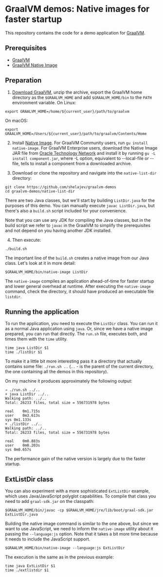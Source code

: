 # GraalVM demos: Native images for faster startup


This repository contains the code for a demo application for [GraalVM](http://graalvm.org).

## Prerequisites
* [GraalVM](http://graalvm.org)
* [GraalVM Native Image](https://www.graalvm.org/docs/reference-manual/native-image/)

## Preparation

1. [Download GraalVM](https://www.graalvm.org/downloads/), unzip the archive, export the GraalVM home directory as the `$GRAALVM_HOME` and add `$GRAALVM_HOME/bin` to the `PATH` environment variable.
On Linux:
```
export GRAALVM_HOME=/home/${current_user}/path/to/graalvm
```
On macOS:
```
export GRAALVM_HOME=/Users/${current_user}/path/to/graalvm/Contents/Home
```
2. Install [Native Image](https://www.graalvm.org/docs/reference-manual/native-image/#install-native-image). For GraalVM Community users, run `gu install native-image`.
For GraalVM Enterprise users, download the Native Image JAR file from [Oracle Technology Network](https://www.oracle.com/downloads/graalvm-downloads.html) and install it by running `gu -L install component.jar`, where -L option, equivalent to --local-file or --file, tells to install a component from a downloaded archive.

3. Download or clone the repository and navigate into the `native-list-dir` directory:

```
git clone https://github.com/shelajev/graalvm-demos
cd graalvm-demos/native-list-dir
```

There are two Java classes, but we'll start by building `ListDir.java` for the purposes of this demo. You can manually execute `javac ListDir.java`, but there's also a `build.sh` script included for your convenience.

Note that you can use any JDK for compiling the Java classes, but in the build script we refer to `javac` in the GraalVM to simplify the prerequisites and not depend on you having another JDK installed.

4. Then execute:
```
./build.sh
```

The important line of the `build.sh` creates a native image from our Java class. Let's look at it in more detail:

```
$GRAALVM_HOME/bin/native-image ListDir
```

The `native-image` compiles an application ahead-of-time for faster startup and lower general overhead at runtime.
After executing the `native-image` command, check the directory, it should have produced an executable file `listdir`.

## Running the application

To run the application, you need to execute the `ListDir` class. You can run it as a normal Java application using `java`. Or, since we have a native image prepared, you can run that directly. The `run.sh` file, executes both, and times them with the `time` utility.
```
time java ListDir $1
time ./listDir $1
```

To make it a little bit more interesting pass it a directory that actually contains some file: `./run.sh ..` (`..` - is the parent of the current directory, the one containing all the demos in this repository).

On my machine it produces approximately the following output:
```
→ ./run.sh ../..
+ java ListDir ../..
Walking path: ../..
Total: 26233 files, total size = 556731978 bytes

real	0m1.715s
user	0m3.613s
sys	0m1.133s
+ ./listDir ../..
Walking path: ../..
Total: 26233 files, total size = 556731978 bytes

real	0m0.883s
user	0m0.203s
sys	0m0.657s
```

The performance gain of the native version is largely due to the faster startup.

## ExtListDir class

You can also experiment with a more sophisticated `ExtListDir` example, which uses Java/JavaScript polyglot capabilities. To compile that class you need to add `graal-sdk.jar` on the classpath:

```
$GRAALVM_HOME/bin/javac -cp $GRAALVM_HOME/jre/lib/boot/graal-sdk.jar ExtListDir.java
```

Building the native image command is similar to the one above, but since we want to use JavaScript, we need to inform the `native-image` utility about it passing the `--language:js` option.
Note that it takes a bit more time because it needs to include the JavaScript support.

```
$GRAALVM_HOME/bin/native-image --language:js ExtListDir
```

The execution is the same as in the previous example:

```
time java ExtListDir $1
time ./extlistdir $1
```
